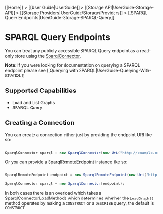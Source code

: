 [[Home]] > [[User Guide|UserGuide]] > [[Storage API|UserGuide-Storage-API]] > [[Storage Providers|UserGuide/Storage/Providers]] > [[SPARQL Query Endpoints|UserGuide-Storage-SPARQL-Query]]

# SPARQL Query Endpoints 

You can treat any publicly accessible SPARQL Query endpoint as a read-only store using the [SparqlConnector](http://www.dotnetrdf.org/api/index.asp?Topic=VDS.RDF.Storage.SparqlConnector).

**Note:** If you were looking for documentation on querying a SPARQL endpoint please see [[Querying with SPARQL|UserGuide-Querying-With-SPARQL]]

## Supported Capabilities 

* Load and List Graphs
* SPARQL Query

## Creating a Connection 

You can create a connection either just by providing the endpoint URI like so:

```csharp

SparqlConnector sparql = new SparqlConnector(new Uri("http://example.org/sparql"));
```

Or you can provide a [SparqlRemoteEndpoint](https://dotnetrdf.github.io/api/html/T_VDS_RDF_SparqlRemoteEndpoint.htm) instance like so:

```csharp

SparqlRemoteEndpoint endpoint = new SparqlRemoteEndpoint(new Uri("http://example.org/sparql"), "http://default-graph-uri");

SparqlConnector sparql = new SparqlConnector(endpoint);
```

In both cases there is an overload which takes a [SparqlConnectorLoadMethods](http://www.dotnetrdf.org/api/index.asp?Topic=VDS.RDF.Storage.SparqlConnectorLoadMethod) which determines whether the `LoadGraph()` method operates by making a `CONSTRUCT` or a `DESCRIBE` query, the default is `CONSTRUCT`